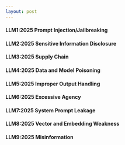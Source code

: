 ```yaml
---
layout: post
---
```

#### LLM1:2025 Prompt Injection/Jailbreaking

#### LLM2:2025 Sensitive Information Disclosure

#### LLM3:2025 Supply Chain

#### LLM4:2025 Data and Model Poisoning

#### LLM5:2025 Improper Output Handling

#### LLM6:2025 Excessive Agency

#### LLM7:2025 System Prompt Leakage

#### LLM8:2025 Vector and Embedding Weakness

#### LLM9:2025 Misinformation 